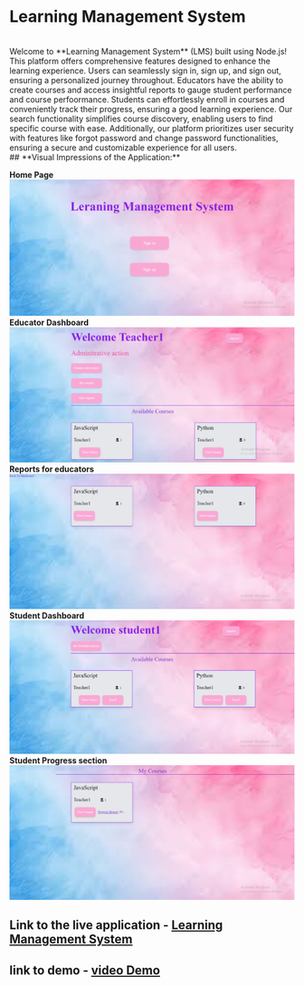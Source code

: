 # **Learning Management System**
<br>
Welcome to **Learning Management System** (LMS) built using Node.js! This platform offers comprehensive features designed to enhance the learning experience. Users can seamlessly sign in, sign up, and sign out, ensuring a personalized journey throughout. Educators have the ability to create courses and access insightful reports to gauge student performance and course perfoormance. Students can effortlessly enroll in courses and conveniently track their progress, ensuring a good learning experience. Our search functionality simplifies course discovery, enabling users to find specific course with ease. Additionally, our platform prioritizes user security with features like forgot password and change password functionalities, ensuring a secure and customizable experience for all users.

<br>
## **Visual Impressions of the Application:**

**Home Page** ![Home Page](/projectimages/homepage.png)
**Educator Dashboard** ![Educator Dashboard](/projectimages/Educator-Dashboard.png)
**Reports for educators** ![Reports for educators](/projectimages/report.png)
**Student Dashboard** ![Student Dashboard](/projectimages/Student-Dashboard.png)
**Student Progress section** ![Student Progress section](/projectimages/Student-report.png)
<br>

## Link to the live application - <a target="blank" href="https://learning-management-system-kbrl.onrender.com/">Learning Management System </a>
## link to demo - <a target="blank" href="#/">video Demo</a>